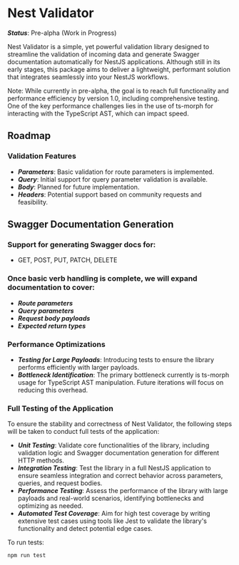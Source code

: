 # Nest Validator
***Status***: Pre-alpha (Work in Progress)

Nest Validator is a simple, yet powerful validation library designed to streamline the validation of incoming data and generate Swagger documentation automatically for NestJS applications. Although still in its early stages, this package aims to deliver a lightweight, performant solution that integrates seamlessly into your NestJS workflows.

Note: While currently in pre-alpha, the goal is to reach full functionality and performance efficiency by version 1.0, including comprehensive testing. One of the key performance challenges lies in the use of ts-morph for interacting with the TypeScript AST, which can impact speed.

## Roadmap
### Validation Features
- ***Parameters***: Basic validation for route parameters is implemented.
- ***Query***: Initial support for query parameter validation is available.
- ***Body***: Planned for future implementation.
- ***Headers***: Potential support based on community requests and feasibility.

## Swagger Documentation Generation
### Support for generating Swagger docs for:
- GET, POST, PUT, PATCH, DELETE
### Once basic verb handling is complete, we will expand documentation to cover:
- ***Route parameters***
- ***Query parameters***
- ***Request body payloads***
- ***Expected return types***
### Performance Optimizations
- ***Testing for Large Payloads***: Introducing tests to ensure the library performs efficiently with larger payloads.
- ***Bottleneck Identification***: The primary bottleneck currently is ts-morph usage for TypeScript AST manipulation. Future iterations will focus on reducing this overhead.
### Full Testing of the Application
To ensure the stability and correctness of Nest Validator, the following steps will be taken to conduct full tests of the application:

- ***Unit Testing***: Validate core functionalities of the library, including validation logic and Swagger documentation generation for different HTTP methods.
- ***Integration Testing***: Test the library in a full NestJS application to ensure seamless integration and correct behavior across parameters, queries, and request bodies.
- ***Performance Testing***: Assess the performance of the library with large payloads and real-world scenarios, identifying bottlenecks and optimizing as needed.
- ***Automated Test Coverage***: Aim for high test coverage by writing extensive test cases using tools like Jest to validate the library's functionality and detect potential edge cases.

To run tests:

```bash
npm run test
```
